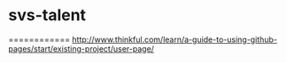 # svs-talent
============
http://www.thinkful.com/learn/a-guide-to-using-github-pages/start/existing-project/user-page/
